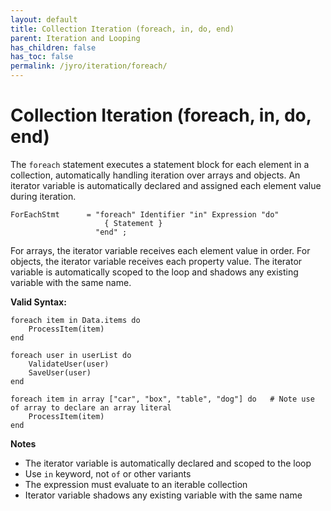 ```yaml
---
layout: default
title: Collection Iteration (foreach, in, do, end)
parent: Iteration and Looping
has_children: false
has_toc: false
permalink: /jyro/iteration/foreach/
---
```


# Collection Iteration (foreach, in, do, end)

The `foreach` statement executes a statement block for each element in a collection, automatically handling iteration over arrays and objects. An iterator variable is automatically declared and assigned each element value during iteration.

```
ForEachStmt      = "foreach" Identifier "in" Expression "do"
                     { Statement }
                   "end" ;
```

For arrays, the iterator variable receives each element value in order. For objects, the iterator variable receives each property value. The iterator variable is automatically scoped to the loop and shadows any existing variable with the same name.

**Valid Syntax:**
```jyro
foreach item in Data.items do
    ProcessItem(item)
end

foreach user in userList do
    ValidateUser(user)
    SaveUser(user)
end

foreach item in array ["car", "box", "table", "dog"] do   # Note use of array to declare an array literal
    ProcessItem(item)
end
```

**Notes**
- The iterator variable is automatically declared and scoped to the loop
- Use `in` keyword, not `of` or other variants
- The expression must evaluate to an iterable collection
- Iterator variable shadows any existing variable with the same name